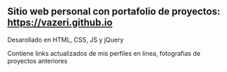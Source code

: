 ## Sitio web personal con portafolio de proyectos: https://vazeri.github.io

Desarollado en HTML, CSS, JS y jQuery

Contiene links actualizados de mis perfiles en linea, fotografias de proyectos anteriores 
